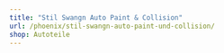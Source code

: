 ```yaml
---
title: "Stil Swangn Auto Paint & Collision"
url: /phoenix/stil-swangn-auto-paint-und-collision/
shop: Autoteile
---
```

